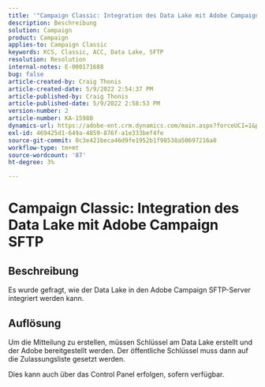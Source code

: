 ```yaml
---
title: '"Campaign Classic: Integration des Data Lake mit Adobe Campaign SFTP'''
description: Beschreibung
solution: Campaign
product: Campaign
applies-to: Campaign Classic
keywords: KCS, Classic, ACC, Data Lake, SFTP
resolution: Resolution
internal-notes: E-000171688
bug: false
article-created-by: Craig Thonis
article-created-date: 5/9/2022 2:54:37 PM
article-published-by: Craig Thonis
article-published-date: 5/9/2022 2:58:53 PM
version-number: 2
article-number: KA-15980
dynamics-url: https://adobe-ent.crm.dynamics.com/main.aspx?forceUCI=1&pagetype=entityrecord&etn=knowledgearticle&id=537447ec-a7cf-ec11-a7b5-00224809c196
exl-id: 469425d1-649a-4859-876f-a1e333bef4fe
source-git-commit: 0c3e421beca46d9fe1952b1f98538a50697216a0
workflow-type: tm+mt
source-wordcount: '87'
ht-degree: 3%

---
```


# Campaign Classic: Integration des Data Lake mit Adobe Campaign SFTP

## Beschreibung


Es wurde gefragt, wie der Data Lake in den Adobe Campaign SFTP-Server integriert werden kann.


## Auflösung


Um die Mitteilung zu erstellen, müssen Schlüssel am Data Lake erstellt und der Adobe bereitgestellt werden. Der öffentliche Schlüssel muss dann auf die Zulassungsliste gesetzt werden.



Dies kann auch über das Control Panel erfolgen, sofern verfügbar.
